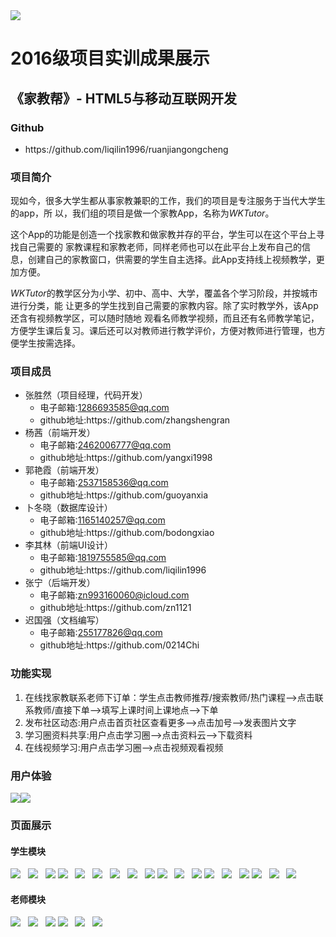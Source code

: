 <div>
	<img src="https://github.com/liqilin1996/ruanjiangongcheng/blob/master/imgs/logo%20.png"/>
</div>
<h1>2016级项目实训成果展示</h1>
<h2>《家教帮》- HTML5与移动互联网开发</h2>
<h3>Github</h3>
<ul><li>https://github.com/liqilin1996/ruanjiangongcheng</li></ul>
<h3>项目简介</h3>
<body>
    <p>    现如今，很多大学生都从事家教兼职的工作，我们的项目是专注服务于当代大学生的app，所
以，我们组的项目是做一个家教App，名称为<em>WKTutor</em>。</p>
<p>    这个App的功能是创造一个找家教和做家教并存的平台，学生可以在这个平台上寻找自己需要的
家教课程和家教老师，同样老师也可以在此平台上发布自己的信息，创建自己的家教窗口，供需要的学生自主选择。此App支持线上视频教学，更加方便。</p>
<p>    <em>WKTutor</em>的教学区分为小学、初中、高中、大学，覆盖各个学习阶段，并按城市进行分类，能
让更多的学生找到自己需要的家教内容。除了实时教学外，该App还含有视频教学区，可以随时随地
观看名师教学视频，而且还有名师教学笔记，方便学生课后复习。课后还可以对教师进行教学评价，方便对教师进行管理，也方便学生按需选择。</p>
<h3>项目成员</h3>
<ul>
	<li>张胜然（项目经理，代码开发）
		<ul>
			<li>电子邮箱:<a href="#">1286693585@qq.com</a></li>
			<li>github地址:https://github.com/zhangshengran</li>
		</ul>
	</li>
	<li>杨茜（前端开发）
		<ul>
			<li>电子邮箱:<a href="#">2462006777@qq.com</a></li>
			<li>github地址:https://github.com/yangxi1998</li>
		</ul>
	</li>
	<li>郭艳霞（前端开发）
		<ul>
			<li>电子邮箱:<a href="#">2537158536@qq.com</a></li>
			<li>github地址:https://github.com/guoyanxia</li>
		</ul>
	</li>
	<li>卜冬晓（数据库设计）
		<ul>
			<li>电子邮箱:<a href="#">1165140257@qq.com</a></li>
			<li>github地址:https://github.com/bodongxiao</li>
		</ul>
	</li>
	<li>李其林（前端UI设计）
		<ul>
			<li>电子邮箱:<a href="#">1819755585@qq.com</a></li>
			<li>github地址:https://github.com/liqilin1996</li>
		</ul>
	</li>
	<li>张宁（后端开发）
		<ul>
			<li>电子邮箱:<a href="#">zn993160060@icloud.com</a></li>
			<li>github地址:https://github.com/zn1121</li>
		</ul>
	</li>
	<li>迟国强（文档编写）
		<ul>
			<li>电子邮箱:<a href="#">255177826@qq.com</a></li>
			<li>github地址:https://github.com/0214Chi</li>
		</ul>
	</li>
</ul>
<h3>功能实现</h3>
<ol>
	<li>在线找家教联系老师下订单：学生点击教师推荐/搜索教师/热门课程——>点击联系教师/直接下单——>填写上课时间上课地点——>下单</li>
	<li>发布社区动态:用户点击首页社区查看更多——>点击加号——>发表图片文字</li>
	<li>学习圈资料共享:用户点击学习圈——>点击资料云——>下载资料</li>
	<li>在线视频学习:用户点击学习圈——>点击视频观看视频</li>
</ol>
<h3>用户体验</h3>
	<span><img src="imgs/student.gif"/><img src="imgs/teacher.gif"/></span>
<h3>页面展示</h3>
	<h4>学生模块</h4>		
	<span><img src="imgs/start.jpg"/>&nbsp;&nbsp;&nbsp;<img src="imgs/stuhome1.jpg"/>&nbsp;&nbsp;&nbsp;<img 			src="imgs/stuhome2.jpg"/></span>
	<span><img src="imgs/teacher.jpg"/>&nbsp;&nbsp;&nbsp;<img src="imgs/search.jpg"/>&nbsp;&nbsp;&nbsp;<img 			src="imgs/hotcourse.jpg"/>&nbsp;&nbsp;&nbsp;<img src="imgs/order.jpg"/>&nbsp;&nbsp;&nbsp;<img 					src="imgs/orderdetail.jpg"/>&nbsp;&nbsp;&nbsp;<img src="imgs/mycourse.jpg"/></span>
	<span><img src="imgs/learn.jpg"/>&nbsp;&nbsp;&nbsp;<img src="imgs/data.jpg"/>&nbsp;&nbsp;&nbsp;<img 				src="imgs/news.jpg"/></span>
	<span><img src="imgs/datamore.jpg"/>&nbsp;&nbsp;&nbsp;<img src="imgs/download.jpg"/>&nbsp;&nbsp;&nbsp;<img 			src="imgs/beteacher.jpg"/></span>
	<span><img src="imgs/my.jpg"/>&nbsp;&nbsp;&nbsp;<img src="imgs/mydata.jpg"/>&nbsp;&nbsp;&nbsp;<img 				src="imgs/studata.jpg"/></span>
	<h4>老师模块</h4>	
	<span><img src="imgs/teahome.jpg"/>&nbsp;&nbsp;&nbsp;<img src="imgs/teaaffairm.jpg"/>&nbsp;&nbsp;&nbsp;<img 			src="imgs/teacourse.jpg"/></span>
	<span><img src="imgs/mytea.jpg"/>&nbsp;&nbsp;&nbsp;<img src="imgs/mydatatea.jpg"/>&nbsp;&nbsp;&nbsp;<img 			src="imgs/teadata.jpg"/></span>
	

</body>
